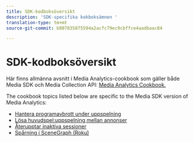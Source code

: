 ```yaml
---
title: SDK-kodboksöversikt
description: 'SDK-specifika kokboksämnen '
translation-type: tm+mt
source-git-commit: b807835875594a2acfc79ec9cbffce4aadbaac84

---
```



# SDK-kodboksöversikt

Här finns allmänna avsnitt i Media Analytics-cookbook som gäller både Media SDK och Media Collection API: [Media Analytics Cookbook.](/help/media-analytics-cookbook/media-analytics-cookbook.md)

The cookbook topics listed below are specific to the Media SDK version of Media Analytics:

* [Hantera programavbrott under uppspelning](/help/sdk-implement/cookbook/app-interrupts.md)
* [Lösa huvudspel:uppspelning mellan annonser](/help/sdk-implement/cookbook/fix-ad-play-ad.md)
* [Återupptar inaktiva sessioner](/help/sdk-implement/cookbook/resuming-inactive.md)
* [Spårning i SceneGraph (Roku)](/help/sdk-implement/cookbook/sdk-track-scenegraph.md)
